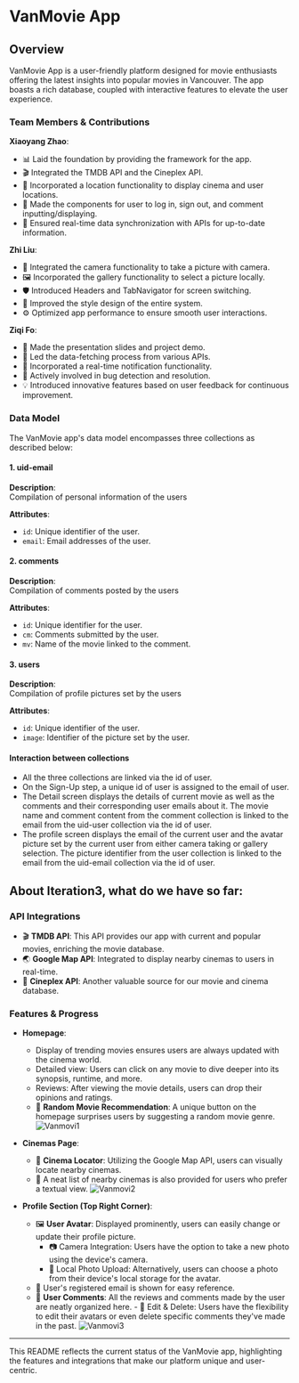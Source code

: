 # VanMovie App

## Overview

VanMovie App is a user-friendly platform designed for movie enthusiasts offering the latest insights into popular movies in Vancouver. The app boasts a rich database, coupled with interactive features to elevate the user experience.

### Team Members & Contributions

**Xiaoyang Zhao**:

- 📊 Laid the foundation by providing the framework for the app.
- 🎬 Integrated the TMDB API and the Cineplex API.
- 📍 Incorporated a location functionality to display cinema and user locations.
- 📝 Made the components for user to log in, sign out, and comment inputting/displaying.
- 🔄 Ensured real-time data synchronization with APIs for up-to-date information.

**Zhi Liu**:

- 📸 Integrated the camera functionality to take a picture with camera.
- 🖼️ Incorporated the gallery functionality to select a picture locally.
- 🛡️ Introduced Headers and TabNavigator for screen switching.
- 🎨 Improved the style design of the entire system.
- ⚙️ Optimized app performance to ensure smooth user interactions.

**Ziqi Fo**:

- 📝 Made the presentation slides and project demo.
- 📡 Led the data-fetching process from various APIs.
- 🔔 Incorporated a real-time notification functionality.
- 🔎 Actively involved in bug detection and resolution.
- 💡 Introduced innovative features based on user feedback for continuous improvement.

### Data Model

The VanMovie app's data model encompasses three collections as described below:

#### 1. **uid-email**

**Description**:  
Compilation of personal information of the users

**Attributes**:

- `id`: Unique identifier of the user.
- `email`: Email addresses of the user.

#### 2. **comments**

**Description**:  
Compilation of comments posted by the users

**Attributes**:

- `id`: Unique identifier for the user.
- `cm`: Comments submitted by the user.
- `mv`: Name of the movie linked to the comment.

#### 3. **users**

**Description**:  
Compilation of profile pictures set by the users

**Attributes**:

- `id`: Unique identifier of the user.
- `image`: Identifier of the picture set by the user.

#### **Interaction between collections**

- All the three collections are linked via the id of user.
- On the Sign-Up step, a unique id of user is assigned to the email of user.
- The Detail screen displays the details of current movie as well as the comments and their corresponding user emails about it. The movie name and comment content from the comment collection is linked to the email from the uid-user collection via the id of user.
- The profile screen displays the email of the current user and the avatar picture set by the current user from either camera taking or gallery selection. The picture identifier from the user collection is linked to the email from the uid-email collection via the id of user.

## About Iteration3, what do we have so far:

### API Integrations

- 🎬 **TMDB API**: This API provides our app with current and popular movies, enriching the movie database.
- 🌏 **Google Map API**: Integrated to display nearby cinemas to users in real-time.
- 🎥 **Cineplex API**: Another valuable source for our movie and cinema database.

### Features & Progress

- **Homepage**:

  - Display of trending movies ensures users are always updated with the cinema world.
  - Detailed view: Users can click on any movie to dive deeper into its synopsis, runtime, and more.
  - Reviews: After viewing the movie details, users can drop their opinions and ratings.
  - 🎲 **Random Movie Recommendation**: A unique button on the homepage surprises users by suggesting a random movie genre.
    ![Vanmovi1](https://github.com/kayan9896/Vanmovi/assets/122495175/a8235203-b17f-4cd6-89f6-d035ecb2351c)

- **Cinemas Page**:

  - 📍 **Cinema Locator**: Utilizing the Google Map API, users can visually locate nearby cinemas.
  - 📜 A neat list of nearby cinemas is also provided for users who prefer a textual view.
    ![Vanmovi2](https://github.com/kayan9896/Vanmovi/assets/122495175/7dcfce75-e0ad-42a8-ae09-159550832fd1)

- **Profile Section (Top Right Corner)**:
  - 🖼️ **User Avatar**: Displayed prominently, users can easily change or update their profile picture.
    - 📷 Camera Integration: Users have the option to take a new photo using the device's camera.
    - 📂 Local Photo Upload: Alternatively, users can choose a photo from their device's local storage for the avatar.
  - 📧 User's registered email is shown for easy reference.
  - 💬 **User Comments**: All the reviews and comments made by the user are neatly organized here. - 🔧 Edit & Delete: Users have the flexibility to edit their avatars or even delete specific comments they've made in the past.
    ![Vanmovi3](https://github.com/kayan9896/Vanmovi/assets/122495175/bcf43593-e0b0-4ac3-9761-4ce5fd696dc2)

---

This README reflects the current status of the VanMovie app, highlighting the features and integrations that make our platform unique and user-centric.
